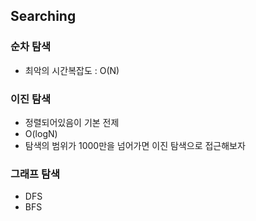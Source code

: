 ## Searching

### 순차 탐색
- 최악의 시간복잡도 : O(N)

### 이진 탐색
- 정렬되어있음이 기본 전제
- O(logN)
- 탐색의 범위가 1000만을 넘어가면 이진 탐색으로 접근해보자

### 그래프 탐색
- DFS
- BFS
